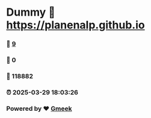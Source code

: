 # Dummy :link: https://planenalp.github.io 
### :page_facing_up: [9](https://planenalp.github.io/tag.html) 
### :speech_balloon: 0 
### :hibiscus: 118882 
### :alarm_clock: 2025-03-29 18:03:26 
### Powered by :heart: [Gmeek](https://github.com/Meekdai/Gmeek)
